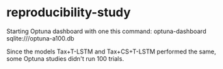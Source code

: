 # reproducibility-study

Starting Optuna dashboard with one this command:
optuna-dashboard sqlite:///optuna-a100.db

Since the models Tax+T-LSTM and Tax+CS+T-LSTM performed the same, some Optuna studies didn't run 100 trials. 